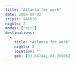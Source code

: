 ```yaml
---
title: "Atlanta for work"
date: 2008-09-02
tripit: 946020
nights: 2
modes: ["air"]
destinations:
  -
    title: "Atlanta for work"
    nights: 2
    location: ""
    geo: [33.84744,-84.36986]
---
```



